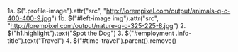 1a. $(".profile-image").attr("src", "http://lorempixel.com/output/animals-q-c-400-400-9.jpg")
1b. $("#left-image img").attr("src", "http://lorempixel.com/output/nature-q-c-325-225-8.jpg")
2. $("h1.highlight").text("Spot the Dog")
3. $("#employment .info-title").text("Travel")
4. $("#time-travel").parent().remove()
